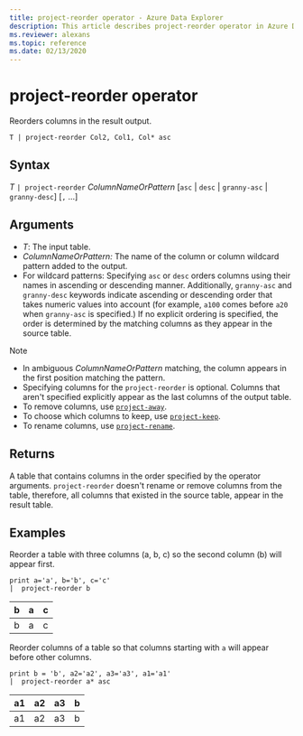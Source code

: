 ```yaml
---
title: project-reorder operator - Azure Data Explorer
description: This article describes project-reorder operator in Azure Data Explorer.
ms.reviewer: alexans
ms.topic: reference
ms.date: 02/13/2020
---
```

# project-reorder operator

Reorders columns in the result output.

```kusto
T | project-reorder Col2, Col1, Col* asc
```

## Syntax

*T* `| project-reorder` *ColumnNameOrPattern* [`asc` | `desc` | `granny-asc` | `granny-desc`] [`,` ...]

## Arguments

* *T*: The input table.
* *ColumnNameOrPattern:* The name of the column or column wildcard pattern added to the output.
* For wildcard patterns: Specifying `asc` or `desc` orders columns using their names in ascending or descending manner.
  Additionally, `granny-asc` and `granny-desc` keywords indicate ascending or descending order that takes numeric values into account
  (for example, `a100` comes before `a20` when `granny-asc` is specified.)
  If no explicit ordering is specified, the order is determined by the matching columns as they appear in the source table.

> [!NOTE]
> * In ambiguous *ColumnNameOrPattern* matching, the column appears in the first position matching the pattern.
> * Specifying columns for the `project-reorder` is optional. Columns that aren't specified explicitly appear as the last columns of the output table.
> * To remove columns, use [`project-away`](projectawayoperator.md).
> * To choose which columns to keep, use [`project-keep`](project-keep-operator.md).
> * To rename columns, use [`project-rename`](projectrenameoperator.md).

## Returns

A table that contains columns in the order specified by the operator arguments. `project-reorder` doesn't rename or remove columns from the table, therefore, all columns that existed in the source table, appear in the result table.

## Examples

Reorder a table with three columns (a, b, c) so the second column (b) will appear first.

<!-- csl: https://help.kusto.windows.net/Samples -->
```kusto
print a='a', b='b', c='c'
|  project-reorder b
```

|b|a|c|
|---|---|---|
|b|a|c|

Reorder columns of a table so that columns starting with `a` will appear before other columns.

<!-- csl: https://help.kusto.windows.net/Samples -->
```kusto
print b = 'b', a2='a2', a3='a3', a1='a1'
|  project-reorder a* asc
```

|a1|a2|a3|b|
|---|---|---|---|
|a1|a2|a3|b|
